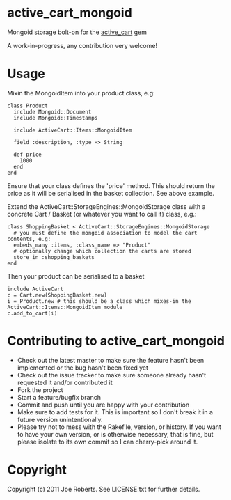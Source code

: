 active_cart_mongoid
===================

Mongoid storage bolt-on for the [active_cart](http://github.com/madpilot/active_cart) gem

A work-in-progress, any contribution very welcome!

Usage
=====
	
Mixin the MongoidItem into your product class, e.g:

	class Product
	  include Mongoid::Document
	  include Mongoid::Timestamps

	  include ActiveCart::Items::MongoidItem

	  field :description, :type => String
	
	  def price
		1000
	  end
	end
	
Ensure that your class defines the 'price' method. This should return the price as it will be serialised in the basket collection. See above example.

Extend the ActiveCart::StorageEngines::MongoidStorage class with a concrete Cart / Basket (or whatever you want to call it) class, e.g.:

	class ShoppingBasket < ActiveCart::StorageEngines::MongoidStorage
	  # you must define the mongoid association to model the cart contents, e.g:
	  embeds_many :items, :class_name => "Product"
	  # optionally change which collection the carts are stored
	  store_in :shopping_baskets
	end

Then your product can be serialised to a basket

	include ActiveCart
	c = Cart.new(ShoppingBasket.new)
	i = Product.new # this should be a class which mixes-in the ActiveCart::Items::MongoidItem module
	c.add_to_cart(i)

Contributing to active_cart_mongoid
===================================
 
* Check out the latest master to make sure the feature hasn't been implemented or the bug hasn't been fixed yet
* Check out the issue tracker to make sure someone already hasn't requested it and/or contributed it
* Fork the project
* Start a feature/bugfix branch
* Commit and push until you are happy with your contribution
* Make sure to add tests for it. This is important so I don't break it in a future version unintentionally.
* Please try not to mess with the Rakefile, version, or history. If you want to have your own version, or is otherwise necessary, that is fine, but please isolate to its own commit so I can cherry-pick around it.

Copyright
=========

Copyright (c) 2011 Joe Roberts. See LICENSE.txt for
further details.

